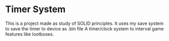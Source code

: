 # Timer System
This is a project made as study of SOLID principles. It uses my save system to save the timer to device as .bin file
A timer/clock system to interval game features like lootboxes.
